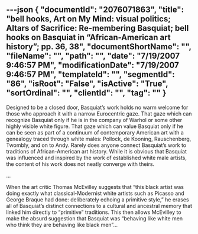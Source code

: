 ---json
{
  "documentId": "2076071863",
  "title": "bell hooks, Art on My Mind: visual politics; Altars of Sacrifice: Re-membering Basquiat; bell hooks on Basquiat in “African-American art history”; pp. 36, 38",
  "documentShortName": "",
  "fileName": "",
  "path": "",
  "date": "7/19/2007 9:46:57 PM",
  "modificationDate": "7/19/2007 9:46:57 PM",
  "templateId": "",
  "segmentId": "86",
  "isRoot": "False",
  "isActive": "True",
  "sortOrdinal": "",
  "clientId": "",
  "tag": ""
}
---

Designed to be a closed door, Basquiat’s work holds no warm welcome for those who approach it with a narrow Eurocentric gaze. That gaze which can recognize Basquiat only if he is in the company of Warhol or some other highly visible white figure. That gaze which can value Basquiat only if he can be seen as part of a continuum of contemporary American art with a genealogy traced through white males: Pollock, de Kooning, Rauschenberg, Twombly, and on to Andy. Rarely does anyone connect Basquiat’s work to traditions of African-American art history. While it is obvious that Basquiat was influenced and inspired by the work of established white male artists, the content of his work does not neatly converge with theirs.

…

When the art critic Thomas McEvilley suggests that “this black artist was doing exactly what classical-Modernist white artists such as Picasso and George Braque had done: deliberately echoing a primitive style,” he erases all of Basquiat’s distinct connections to a cultural and ancestral memory that linked him directly to “primitive” traditions. This then allows McEvilley to make the absurd suggestion that Basquiat was “behaving like white men who think they are behaving like black men”…

